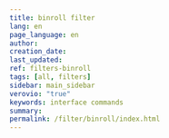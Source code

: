 ```yaml
---
title: binroll filter
lang: en
page_language: en
author: 
creation_date: 
last_updated: 
ref: filters-binroll
tags: [all, filters]
sidebar: main_sidebar
verovio: "true"
keywords: interface commands 
summary: 
permalink: /filter/binroll/index.html
---
```










